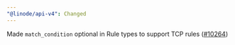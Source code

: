 ```yaml
---
"@linode/api-v4": Changed
---
```


Made `match_condition` optional in Rule types to support TCP rules ([#10264](https://github.com/linode/manager/pull/10264))
